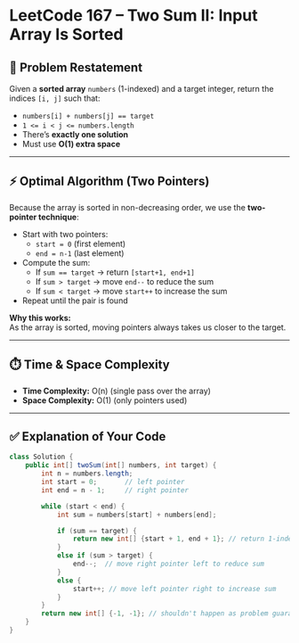 # LeetCode 167 – Two Sum II: Input Array Is Sorted

## 🔎 Problem Restatement

Given a **sorted array** `numbers` (1-indexed) and a target integer, return the indices `[i, j]` such that:

- `numbers[i] + numbers[j] == target`
- `1 <= i < j <= numbers.length`
- There’s **exactly one solution**
- Must use **O(1) extra space**

---

## ⚡ Optimal Algorithm (Two Pointers)

Because the array is sorted in non-decreasing order, we use the **two-pointer technique**:

- Start with two pointers:
  - `start = 0` (first element)
  - `end = n-1` (last element)
- Compute the sum:
  - If `sum == target` → return `[start+1, end+1]`
  - If `sum > target` → move `end--` to reduce the sum
  - If `sum < target` → move `start++` to increase the sum
- Repeat until the pair is found

**Why this works:**  
As the array is sorted, moving pointers always takes us closer to the target.

---

## ⏱️ Time & Space Complexity

- **Time Complexity:** O(n) (single pass over the array)
- **Space Complexity:** O(1) (only pointers used)

---

## ✅ Explanation of Your Code

```java
class Solution {
    public int[] twoSum(int[] numbers, int target) {
        int n = numbers.length;
        int start = 0;       // left pointer
        int end = n - 1;     // right pointer

        while (start < end) {
            int sum = numbers[start] + numbers[end];

            if (sum == target) {
                return new int[] {start + 1, end + 1}; // return 1-indexed result
            }
            else if (sum > target) {
                end--;  // move right pointer left to reduce sum
            }
            else {
                start++; // move left pointer right to increase sum
            }
        }
        return new int[] {-1, -1}; // shouldn't happen as problem guarantees one solution
    }
}
```
